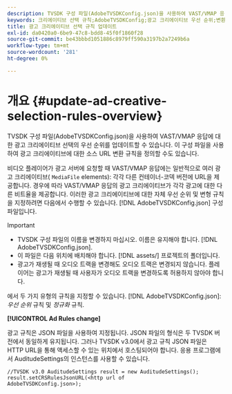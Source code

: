```yaml
---
description: TVSDK 구성 파일(AdobeTVSDKConfig.json)을 사용하여 VAST/VMAP 응답에 대한 광고 크리에이티브 선택의 우선 순위를 업데이트할 수 있습니다. 이 구성 파일을 사용하여 광고 크리에이티브에 대한 소스 URL 변환 규칙을 정의할 수도 있습니다.
keywords: 크리에이티브 선택 규칙;AdobeTVSDKConfig;광고 크리에이티브 우선 순위;변환 규칙
title: 광고 크리에이티브 선택 규칙 업데이트
exl-id: da0420a0-6be9-47c8-bdd8-45f0f1860f28
source-git-commit: be43bbbd1051886c8979ff590a3197b2a7249b6a
workflow-type: tm+mt
source-wordcount: '281'
ht-degree: 0%

---
```


# 개요 {#update-ad-creative-selection-rules-overview}

TVSDK 구성 파일(AdobeTVSDKConfig.json)을 사용하여 VAST/VMAP 응답에 대한 광고 크리에이티브 선택의 우선 순위를 업데이트할 수 있습니다. 이 구성 파일을 사용하여 광고 크리에이티브에 대한 소스 URL 변환 규칙을 정의할 수도 있습니다.

비디오 플레이어가 광고 서버에 요청할 때 VAST/VMAP 응답에는 일반적으로 여러 광고 크리에이티브( `MediaFile` elements): 각각 다른 컨테이너-코덱 버전에 URL을 제공합니다. 경우에 따라 VAST/VMAP 응답의 광고 크리에이티브가 각각 광고에 대한 다른 비트율을 제공합니다. 이러한 광고 크리에이티브에 대한 자체 우선 순위 및 변형 규칙을 지정하려면 다음에서 수행할 수 있습니다. [!DNL AdobeTVSDKConfig.json] 구성 파일입니다.

>[!IMPORTANT]
>
>* TVSDK 구성 파일의 이름을 변경하지 마십시오. 이름은 유지해야 합니다. [!DNL AdobeTVSDKConfig.json].
>* 이 파일은 다음 위치에 배치해야 합니다. [!DNL assets/] 프로젝트의 폴더입니다.
>* 광고가 재생될 때 오디오 트랙을 변경해도 오디오 트랙은 변경되지 않습니다. 플레이어는 광고가 재생될 때 사용자가 오디오 트랙을 변경하도록 허용하지 않아야 합니다.
>


에서 두 가지 유형의 규칙을 지정할 수 있습니다. [!DNL AdobeTVSDKConfig.json]: *우선 순위* 규칙 및 *정규화* 규칙.

**[!UICONTROL Ad Rules change]**

<!--<a id="section_EDCE7C94156D4A47AA2FBAE9BE0390CE"></a>-->

광고 규칙은 JSON 파일을 사용하여 지정됩니다. JSON 파일의 형식은 두 TVSDK 버전에서 동일하게 유지됩니다. 그러나 TVSDK v3.0에서 광고 규칙 JSON 파일은 HTTP URL을 통해 액세스할 수 있는 위치에서 호스팅되어야 합니다. 응용 프로그램에서 AuditudeSettings의 인스턴스를 사용할 수 있습니다.

```
//TVSDK v3.0 AuditudeSettings result = new AuditudeSettings(); 
result.setCRSRulesJsonURL(<http url of 
AdobeTVSDKConfig.json>);  
```
